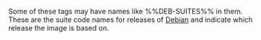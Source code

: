 Some of these tags may have names like %%DEB-SUITES%% in them. These are the suite code names for releases of [Debian](https://wiki.debian.org/DebianReleases) and indicate which release the image is based on.
